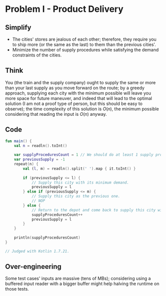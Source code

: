 # Problem I - Product Delivery

## Simplify

- The cities' stores are jealous of each other; therefore, they require you to ship more (or the same as the last) to them than the previous cities'.
- Minimize the number of supply procedures while satisfying the demand constraints of the cities.

## Think

You (the train and the supply company) ought to supply the same or more than your last supply as you move forward on the route; by a greedy approach, supplying each city with the minimum possible will leave you more space for future maneuver, and indeed that will lead to the optimal solution (I am not a proof type of person, but this should be easy to observe); the time complexity of this solution is $O(n)$, the minimum possible considering that reading the input is $O(n)$ anyway.

## Code

```kotlin
fun main() {
	val n = readln().toInt()
	
	var supplyProceduresCount = 1 // We should do at least 1 supply procedure.
	var previousSupply = -1
	repeat(n) {
		val (l, m) = readln().split(' ').map { it.toInt() }
		
		if (previousSupply <= l) {
			// Supply this city with its minimum demand.
			previousSupply = l
		} else if (previousSupply <= m) {
			// Supply this city as the previous one.
			// NOP
		} else {
			// Return to the depot and come back to supply this city with its minimum demand.
			supplyProceduresCount++
			previousSupply = l
		}
	}
	
	println(supplyProceduresCount)
}

// Judged with Kotlin 1.7.21.
```

## Over-engineering

Some test cases' inputs are massive (tens of MBs); considering using a buffered input reader with a bigger buffer might help halving the runtime on those tests.